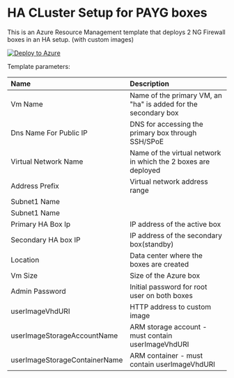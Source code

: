 # HA CLuster Setup for PAYG boxes
This is an Azure Resource Management template that deploys 2 NG Firewall boxes in an HA setup. (with custom images)

[![Deploy to Azure](http://azuredeploy.net/deploybutton.png)](https://azuredeploy.net/)

Template parameters:

| Name | Description
|:--- |:---|
|Vm Name|Name of the primary VM, an "ha" is added for the secondary box|
|Dns Name For Public IP|DNS for accessing the primary box through SSH/SPoE|
|Virtual Network Name|Name of the virtual network in which the 2 boxes are deployed|
|Address Prefix|Virtual network address range|
|Subnet1 Name||Subnet name in which the boxes are deployed|
|Subnet1 Name||Subnet address range|
|Primary HA Box Ip|IP address of the active box|
|Secondary HA box IP|IP address of the secondary box(standby)|
|Location|Data center where the boxes are created|
|Vm Size|Size of the Azure box|
|Admin Password|Initial password for root user on both boxes|
|userImageVhdURI|HTTP address to custom image|
|userImageStorageAccountName|ARM storage account - must contain userImageVhdURI|
|userImageStorageContainerName|ARM container - must contain userImageVhdURI|
